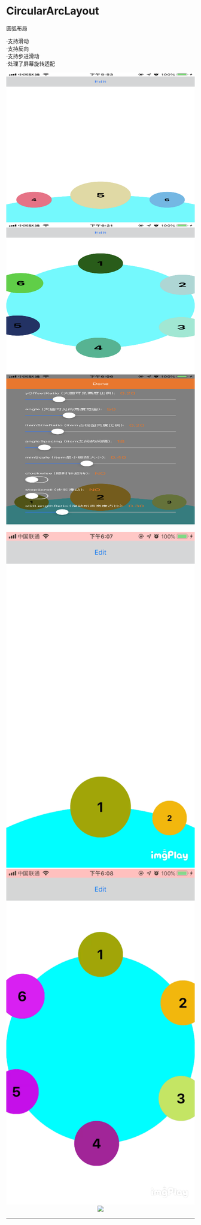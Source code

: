 # CircularArcLayout

圆弧布局  

·支持滑动  
·支持反向  
·支持步进滑动  
·处理了屏幕旋转适配  


<div align="center">
<img src="/Assets/IMG_1.PNG" height="400" width="717" >
<br>
<img src="/Assets/IMG_2.PNG" height="400" width="717" >
<br>
<img src="/Assets/IMG_3.PNG" height="400" width="717" >
<br>
<br>
<img src="/Assets/IMB_1.GIF" >
<br>
<img src="/Assets/IMB_2.GIF" >
<br>
<img src="/Assets/IMB_3.GIF" >
<br>
</div> 

--------------------------------
[img1]:/Assets/IMG_1.PNG
[img2]:/Assets/IMG_2.PNG
[img3]:/Assets/IMG_3.PNG
[gif1]:/Assets/IMB_1.GIF
[gif2]:/Assets/IMB_2.GIF
[gif3]:/Assets/IMB_3.GIF